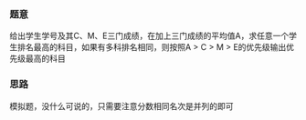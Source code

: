 ### 题意
给出学生学号及其C、M、E三门成绩，在加上三门成绩的平均值A，求任意一个学生排名最高的科目，如果有多科排名相同，则按照A > C > M > E的优先级输出优先级最高的科目

### 思路
模拟题，没什么可说的，只需要注意分数相同名次是并列的即可